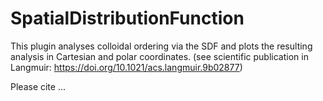 # SpatialDistributionFunction

This plugin analyses colloidal ordering via the SDF and plots the resulting analysis in Cartesian and polar coordinates.  (see scientific publication in Langmuir:  https://doi.org/10.1021/acs.langmuir.9b02877)

Please cite ...

